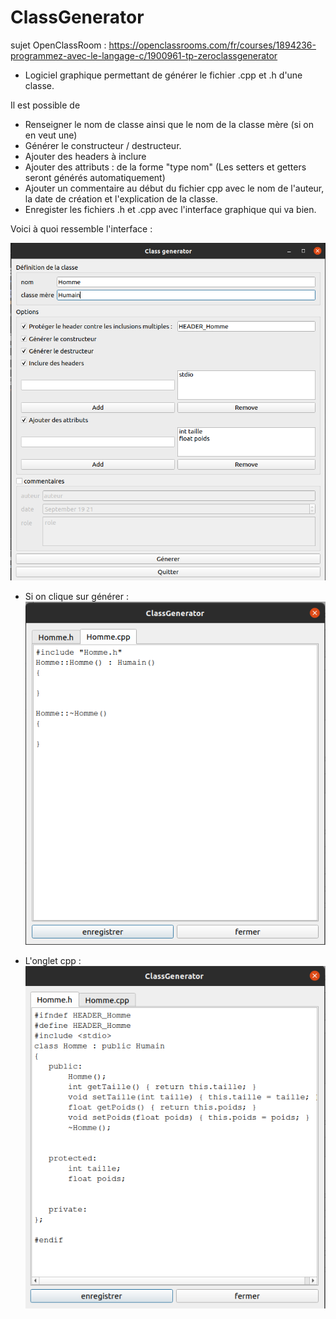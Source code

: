 # ClassGenerator
sujet OpenClassRoom :  https://openclassrooms.com/fr/courses/1894236-programmez-avec-le-langage-c/1900961-tp-zeroclassgenerator

- Logiciel graphique permettant de générer le fichier .cpp et .h d'une classe.

Il est possible de 

- Renseigner le nom de classe ainsi que le nom de la classe mère (si on en veut une)
- Générer le constructeur / destructeur.
- Ajouter des headers à inclure
- Ajouter des attributs : de la forme "type nom" (Les setters et getters seront générés automatiquement)
- Ajouter un commentaire au début du fichier cpp avec le nom de l'auteur, la date de création et l'explication de la classe.
- Enregister les fichiers .h et .cpp avec l'interface graphique qui va bien.

Voici à quoi ressemble l'interface :

![alt text](https://github.com/Clement-Devevey/ClassGenerator/blob/master/images/ClassGeneratorUn.png?raw=true)

- Si on clique sur générer :
![alt text](https://github.com/Clement-Devevey/ClassGenerator/blob/master/images/cpp.png?raw=true)

- L'onglet cpp :
![alt text](https://github.com/Clement-Devevey/ClassGenerator/blob/master/images/fichierH.png)
